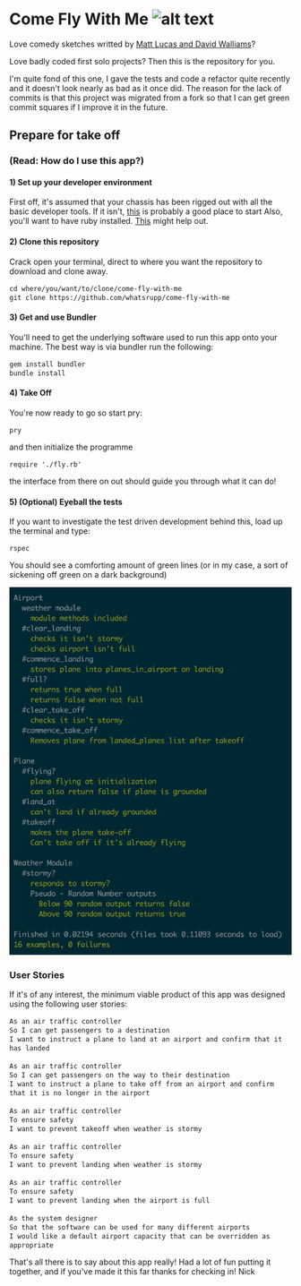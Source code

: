 # Come Fly With Me ![alt text](https://travis-ci.org/whatsrupp/come-fly-with-me.svg?branch=master 'travis build status')

Love comedy sketches writted by [Matt Lucas and David Walliams](http://www.imdb.com/title/tt1749004/)?

Love badly coded first solo projects?
Then this is the repository for you.

I'm quite fond of this one, I gave the tests and code a refactor quite recently and it doesn't look nearly as bad as it once did.
The reason for the lack of commits is that this project was migrated from a fork so that I can get green commit squares if I improve it in the future.

## Prepare for take off
### (Read: How do I use this app?)
#### 1) Set up your developer environment
First off, it's assumed that your chassis has been rigged out with all the basic developer tools. If it isn't, [this](http://www.preparetocode.io/) is probably a good place to start
Also, you'll want to have ruby installed. [This](https://www.ruby-lang.org/en/documentation/installation/) might help out.

#### 2) Clone this repository
Crack open your terminal, direct to where you want the repository to download and clone away.
```
cd where/you/want/to/clone/come-fly-with-me
git clone https://github.com/whatsrupp/come-fly-with-me
```

#### 3) Get and use Bundler
You'll need to get the underlying software used to run this app onto your machine. The best way is via bundler run the following:
```
gem install bundler
bundle install
```

#### 4) Take Off
You're now ready to go so start pry:
```
pry
```
and then initialize the programme
```
require './fly.rb'
```
the interface from there on out should guide you through what it can do!


#### 5) (Optional) Eyeball the tests
If you want to investigate the test driven development behind this, load up the terminal and type:
```
rspec
```
You should see a comforting amount of green lines (or in my case, a sort of sickening off green on a dark background)

![alt text](/resources/rspec_tests.png 'RSPEC build passing')

### User Stories
If it's of any interest, the minimum viable product of this app was designed using the following user stories:

```
As an air traffic controller
So I can get passengers to a destination
I want to instruct a plane to land at an airport and confirm that it has landed

As an air traffic controller
So I can get passengers on the way to their destination
I want to instruct a plane to take off from an airport and confirm that it is no longer in the airport

As an air traffic controller
To ensure safety
I want to prevent takeoff when weather is stormy

As an air traffic controller
To ensure safety
I want to prevent landing when weather is stormy

As an air traffic controller
To ensure safety
I want to prevent landing when the airport is full

As the system designer
So that the software can be used for many different airports
I would like a default airport capacity that can be overridden as appropriate
```
That's all there is to say about this app really! Had a lot of fun putting it together, and if you've made it this far thanks for checking in!
Nick 
